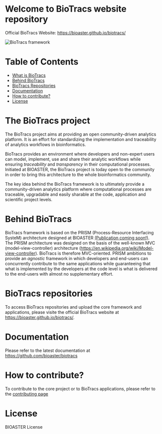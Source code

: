 # Welcome to BioTracs website repository

Official BioTracs Website: https://bioaster.github.io/biotracs/

![BioTracs framework](https://bioaster.github.io/biotracs/static/img/biotracs-framework.png)

# Table of Contents
* [What is BioTracs](#what-is-biotracs)
* [Behind BioTracs](#behind-biotracs)
* [BioTracs Repositories](#repo)
* [Documentation](#doc)
* [How to contribute?](#how-to-contribute)
* [License](#license)

<a name="what-is-biotracs"/>

# The BioTracs project

The BioTracs project aims at providing an open community-driven analytics platform. It is an effort for standardizing the implementation and traceability of analytics workflows in bioinformatics. 

BioTracs provides an environment where developers and non-expert users can model, implement, use and share their analytic workflows while ensuring *traceability* and *transparency* in their computational processes.
Initiated at BIOASTER, the BioTracs project is today open to the community in order to bring this architecture to the whole bioinformatics community. 

The key idea behind the BioTracs framework is to ultimately provide a community-driven analytics platform where computational processes are traceable, upgradable and easily sharable at the code, application and scientific project levels. 

<a name="behind-biotracs"/>

# Behind BioTracs

BioTracs framework is based on the PRISM (Process-Resource Interfacing SysteM) architecture designed at BIOASTER [(Publication coming soon!)](https://). 
The PRISM architecture was designed on the basis of the well-known MVC (model-view-controller) architecture (https://en.wikipedia.org/wiki/Model-view-controller). BioTracs is therefore MVC-oriented. 
PRISM ambitions to provide an *agnostic* framework in which developers and end-users can concurrently contribute to the same applications while guaranteeing that what is implemented by the developers at the code level is what is delivered to the end-users with almost no supplementary effort.

<a name="repo"/>

# BioTracs repositories

To access BioTracs repositories and upload the core framework and applications, please visite the official BioTracs website at https://bioaster.github.io/biotracs/. 

<a name="doc"/>

# Documentation

Please refer to the latest documentation at https://github.com/bioaster/biotracs

<a name="how-to-contribute"/>

# How to contribute?

To contribute to the core project or to BioTracs applications, please refer to the [contributing page](https://github.com/bioaster/biotracs/blob/master/CONTRIBUTING.md)

<a name="license"/>

# License

BIOASTER License
